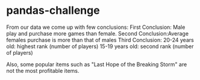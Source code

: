 # pandas-challenge

From our data we come up with few conclusions:
First Conclusion: Male play and purchase more games than female.
Second Conclusion:Average females purchase is more than that of males
Third Conclusion: 
20-24 years old: highest rank (number of players)
15-19 years old: second rank (number of players)

Also, some popular items such as "Last Hope of the Breaking Storm" are not the most profitable items.


